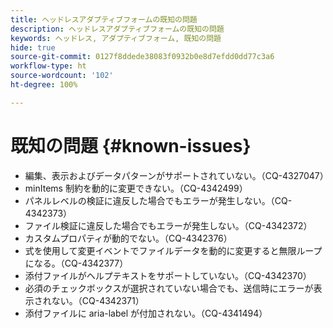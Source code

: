 ```yaml
---
title: ヘッドレスアダプティブフォームの既知の問題
description: ヘッドレスアダプティブフォームの既知の問題
keywords: ヘッドレス, アダプティブフォーム, 既知の問題
hide: true
source-git-commit: 0127f8ddede38083f0932b0e8d7efdd0dd77c3a6
workflow-type: ht
source-wordcount: '102'
ht-degree: 100%

---
```



# 既知の問題 {#known-issues}

* 編集、表示およびデータパターンがサポートされていない。（CQ-4327047）
* minItems 制約を動的に変更できない。（CQ-4342499）
* パネルレベルの検証に違反した場合でもエラーが発生しない。（CQ-4342373）
* ファイル検証に違反した場合でもエラーが発生しない。（CQ-4342372）
* カスタムプロパティが動的でない。（CQ-4342376）
* 式を使用して変更イベントでファイルデータを動的に変更すると無限ループになる。（CQ-4342377）
* 添付ファイルがヘルプテキストをサポートしていない。（CQ-4342370）
* 必須のチェックボックスが選択されていない場合でも、送信時にエラーが表示されない。（CQ-4342371）
* 添付ファイルに aria-label が付加されない。（CQ-4341494）
